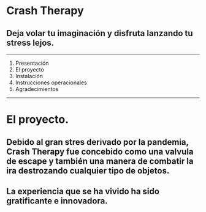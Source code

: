 # Crash Therapy
## Deja volar tu imaginación y disfruta lanzando tu stress lejos.
***
1. Presentación
2. El proyecto
3. Instalación
4. Instrucciones operacionales
5. Agradecimientos
***
# El proyecto.
## Debido al gran stres derivado por la pandemia, Crash Therapy fue concebido como una valvula de escape y también una manera de combatir la ira destrozando cualquier tipo de objetos.
## La experiencia que se ha vivido ha sido gratificante e innovadora. 
